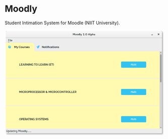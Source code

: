 # Moodly
Student Intimation System for Moodle (NIIT University).

![Moodly Configure](https://github.com/AkshayAgarwal007/Moodly/blob/master/img/course_tab_linux.png "Moodly Configure")
